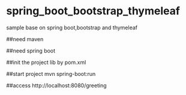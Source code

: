 # spring_boot_bootstrap_thymeleaf
sample base on spring boot,bootstrap and thymeleaf

##need maven

##need spring boot

##init the project lib by pom.xml

##start project
mvn spring-boot:run

##access
http://localhost:8080/greeting
